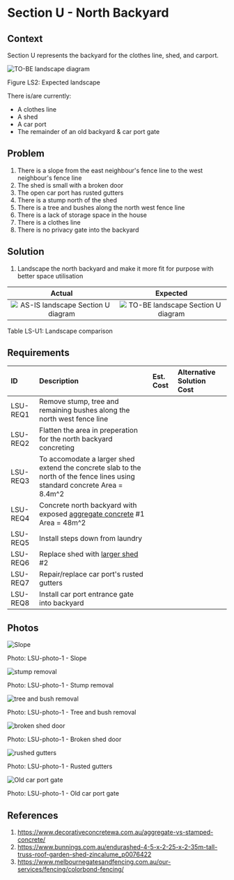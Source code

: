 # Section U - North Backyard

## Context

Section U represents the backyard for the clothes line, shed, and carport.

![TO-BE landscape diagram](Landscape-TO-BE.svg)

Figure LS2: Expected landscape

There is/are currently:
* A clothes line
* A shed
* A car port
* The remainder of an old backyard & car port gate

## Problem
1. There is a slope from the east neighbour's fence line to the west neighbour's fence line
2. The shed is small with a broken door
3. The open car port has rusted gutters 
4. There is a stump north of the shed
5. There is a tree and bushes along the north west fence line
6. There is a lack of storage space in the house
7. There is a clothes line
8. There is no privacy gate into the backyard


## Solution

1. Landscape the north backyard and make it more fit for purpose with better space utilisation


|Actual|Expected|
|:---:|:---:|
|![AS-IS landscape Section U diagram](Landscape-AS-IS-section-U.svg)|![TO-BE landscape Section U diagram](Landscape-TO-BE-section-U.svg)|

Table LS-U1: Landscape comparison


## Requirements

|ID|Description|Est. Cost|Alternative Solution Cost|
|:---|:---|:---|:---|
|LSU-REQ1|Remove stump, tree and remaining bushes along the north west fence line|||
|LSU-REQ2|Flatten the area in preperation for the north backyard concreting|||
|LSU-REQ3|To accomodate a larger shed extend the concrete slab to the north of the fence lines using standard concrete Area = 8.4m^2|||
|LSU-REQ4|Concrete north backyard with exposed [aggregate concrete](#References) #1 Area = 48m^2|||
|LSU-REQ5|Install steps down from laundry|||
|LSU-REQ6|Replace shed with [larger shed](#References) #2|||
|LSU-REQ7|Repair/replace car port's rusted gutters|||
|LSU-REQ8|Install car port entrance gate into backyard|||



## Photos

![Slope](./photos/IMG_20201016_124645094_HDR.jpg)

Photo: LSU-photo-1 - Slope


![stump removal](./photos/IMG_20201010_144533366_HDR.jpg)

Photo: LSU-photo-1 - Stump removal


![tree and bush removal](./photos/IMG_20201010_144615697_HDR.jpg)

Photo: LSU-photo-1 - Tree and bush removal


![broken shed door](./photos/IMG_20201010_144704616.jpg)

Photo: LSU-photo-1 - Broken shed door


![rushed gutters](./photos/IMG_20201010_144728905.jpg)

Photo: LSU-photo-1 - Rusted gutters


![Old car port gate](./photos/IMG_20201016_124727917.jpg)

Photo: LSU-photo-1 - Old car port gate



## References

1. https://www.decorativeconcretewa.com.au/aggregate-vs-stamped-concrete/
2. https://www.bunnings.com.au/endurashed-4-5-x-2-25-x-2-35m-tall-truss-roof-garden-shed-zincalume_p0076422
3. https://www.melbournegatesandfencing.com.au/our-services/fencing/colorbond-fencing/